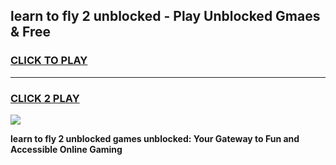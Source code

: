 
## learn to fly 2 unblocked - Play Unblocked Gmaes & Free
<h3>
<a href="https://news.freeplayer.one?title=learn_to_fly_2_unblocked&ref=16F">CLICK TO PLAY</a></h3>
<hr>

<h3>
<a href="https://news.freeplayer.one?title=learn_to_fly_2_unblocked&ref=16F">CLICK 2 PLAY</a>
  
</h3>

<a href="https://news.freeplayer.one?title=learn_to_fly_2_unblocked&ref=16F/"><img src="https://clearcache.store/games.png"></a>


**learn to fly 2 unblocked games unblocked: Your Gateway to Fun and Accessible Online Gaming**
